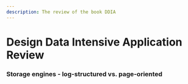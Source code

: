 ```yaml
---
description: The review of the book DDIA
---
```


# Design Data Intensive Application Review

### Storage engines - log-structured  vs. page-oriented



